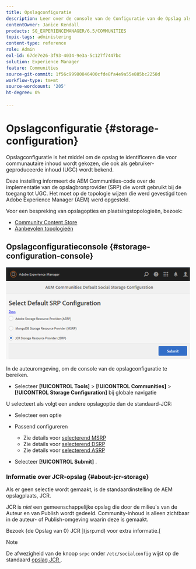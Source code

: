 ```yaml
---
title: Opslagconfiguratie
description: Leer over de console van de Configuratie van de Opslag als middel om de opslag te identificeren die voor communautaire inhoud wordt gekozen, die ook als gebruiker-geproduceerde inhoud wordt bekend.
contentOwner: Janice Kendall
products: SG_EXPERIENCEMANAGER/6.5/COMMUNITIES
topic-tags: administering
content-type: reference
role: Admin
exl-id: 67de7e26-3f93-4034-9e3a-5c127f7447bc
solution: Experience Manager
feature: Communities
source-git-commit: 1f56c99980846400cfde8fa4e9a55e885bc2258d
workflow-type: tm+mt
source-wordcount: '205'
ht-degree: 0%

---
```


# Opslagconfiguratie {#storage-configuration}

Opslagconfiguratie is het middel om de opslag te identificeren die voor communautaire inhoud wordt gekozen, die ook als gebruiker-geproduceerde inhoud (UGC) wordt bekend.

Deze instelling informeert de AEM Communities-code over de implementatie van de opslagbronprovider (SRP) die wordt gebruikt bij de toegang tot UGC. Het moet op de topologie wijzen die werd gevestigd toen Adobe Experience Manager (AEM) werd opgesteld.

Voor een bespreking van opslagopties en plaatsingstopologieën, bezoek:

* [Community Content Store](working-with-srp.md)
* [Aanbevolen topologieën](topologies.md)

## Opslagconfiguratieconsole {#storage-configuration-console}

![ jsrp-configuration ](assets/jsrp-configuration.png)

In de auteuromgeving, om de console van de opslagconfiguratie te bereiken.

* Selecteer **[!UICONTROL Tools]** > **[!UICONTROL Communities]** > **[!UICONTROL Storage Configuration]** bij globale navigatie

U selecteert als volgt een andere opslagoptie dan de standaard-JCR:

* Selecteer een optie
* Passend configureren

   * Zie details voor [ selecterend MSRP ](msrp.md#select-msrp)
   * Zie details voor [ selecterend DSRP ](dsrp.md#select-dsrp)
   * Zie details voor [ selecterend ASRP ](asrp.md#select-asrp)

* Selecteer **[!UICONTROL Submit]** .

### Informatie over JCR-opslag {#about-jcr-storage}

Als er geen selectie wordt gemaakt, is de standaardinstelling de AEM opslagplaats, JCR.

JCR is *niet* een gemeenschappelijke opslag die door de milieu&#39;s van de Auteur en van Publish wordt gedeeld. Community-inhoud is alleen zichtbaar in de auteur- of Publish-omgeving waarin deze is gemaakt.

Bezoek {de Opslag van 0} JCR ](jsrp.md) voor extra informatie.[

>[!NOTE]
>
>De afwezigheid van de knoop `srpc` onder `/etc/socialconfig` wijst op de standaard [ opslag JCR ](jsrp.md).

